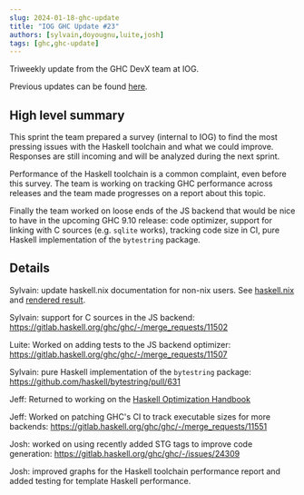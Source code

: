 ```yaml
---
slug: 2024-01-18-ghc-update
title: "IOG GHC Update #23"
authors: [sylvain,doyougnu,luite,josh]
tags: [ghc,ghc-update]
---
```


Triweekly update from the GHC DevX team at IOG.

<!-- truncate -->

Previous updates can be found [here](https://engineering.iog.io/tags/ghc-update).

## High level summary

This sprint the team prepared a survey (internal to IOG) to find the most
pressing issues with the Haskell toolchain and what we could improve. Responses
are still incoming and will be analyzed during the next sprint.

Performance of the Haskell toolchain is a common complaint, even before this
survey. The team is working on tracking GHC performance across releases and
the team made progresses on a report about this topic.

Finally the team worked on loose ends of the JS backend that would be
nice to have in the upcoming GHC 9.10 release: code optimizer, support for linking with
C sources (e.g. `sqlite` works), tracking code size in CI, pure Haskell implementation of
the `bytestring` package.

## Details

Sylvain: update haskell.nix documentation for non-nix users. See
[haskell.nix](https://github.com/input-output-hk/haskell.nix/pull/2006) and
[rendered result](https://input-output-hk.github.io/haskell.nix/).

Sylvain: support for C sources in the JS backend: https://gitlab.haskell.org/ghc/ghc/-/merge_requests/11502

Luite: Worked on adding tests to the JS backend optimizer: https://gitlab.haskell.org/ghc/ghc/-/merge_requests/11507

Sylvain: pure Haskell implementation of the `bytestring` package: https://github.com/haskell/bytestring/pull/631

Jeff: Returned to working on the [Haskell Optimization Handbook](https://github.com/haskellfoundation/hs-opt-handbook.github.io)

Jeff: Worked on patching GHC's CI to track executable sizes for more backends: https://gitlab.haskell.org/ghc/ghc/-/merge_requests/11551

Josh: worked on using recently added STG tags to improve code generation: https://gitlab.haskell.org/ghc/ghc/-/issues/24309

Josh: improved graphs for the Haskell toolchain performance report and added testing for template Haskell performance.
